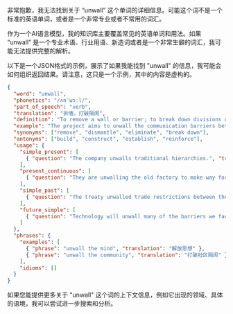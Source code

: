 非常抱歉，我无法找到关于 “unwall” 这个单词的详细信息。可能这个词不是一个标准的英语单词，或者是一个非常专业或者不常用的词汇。

作为一个AI语言模型，我的知识库主要覆盖常见的英语单词和用法。如果 “unwall” 是一个专业术语、行业用语、新造词或者是一个非常生僻的词汇，我可能无法提供完整的解析。

以下是一个JSON格式的示例，展示了如果我能找到 "unwall" 的信息，我可能会如何组织返回结果。请注意，这只是一个示例，其中的内容是虚构的。

```json
{
  "word": "unwall",
  "phonetics": "/ʌnˈwɔːl/",
  "part_of_speech": "verb",
  "translation": "拆墙，打破隔阂",
  "definition": "To remove a wall or barrier; to break down divisions or obstacles between people or things.",
  "example": "The project aims to unwall the communication barriers between departments.",
  "synonyms": ["remove", "dismantle", "eliminate", "break down"],
  "antonyms": ["build", "construct", "establish", "reinforce"],
  "usage": {
    "simple_present": [
      { "question": "The company unwalls traditional hierarchies.", "translation": "这家公司打破了传统的等级制度。" }
    ],
    "present_continuous": [
      { "question": "They are unwalling the old factory to make way for a new park.", "translation": "他们正在拆除旧工厂，为新公园让路。" }
    ],
    "simple_past": [
      { "question": "The treaty unwalled trade restrictions between the two countries.", "translation": "该条约取消了两国之间的贸易限制。" }
    ],
    "future_simple": [
      { "question": "Technology will unwall many of the barriers we face today.", "translation": "技术将打破我们今天面临的许多障碍。" }
    ]
  },
  "phrases": {
    "examples": [
      { "phrase": "unwall the mind", "translation": "解放思想" },
      { "phrase": "unwall the community", "translation": "打破社区隔阂" }
    ],
    "idioms": []
  }
}
```

如果您能提供更多关于 "unwall" 这个词的上下文信息，例如它出现的领域、具体的语境，我可以尝试进一步搜索和分析。
 